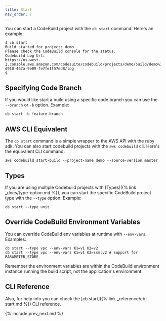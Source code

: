 ```yaml
---
title: Start
nav_order: 7
---
```


You can start a CodeBuild project with the `cb start` command. Here's an example:

    $ cb start
    Build started for project: demo
    Please check the CodeBuild console for the status.
    Codebuild Log Url:
    https://us-west-2.console.aws.amazon.com/codesuite/codebuild/projects/demo/build/demo%3A7bc4cb33-d918-467a-9e09-fe7fe1f57ed8/log
    $

## Specifying Code Branch

If you would like start a build using a specific code branch you can use the `--branch` or `-b` option.  Example:

    cb start -b feature-branch

## AWS CLI Equivalent

The `cb start` command is a simple wrapper to the AWS API with the ruby sdk. You can also start codebuild projects with the `aws codebuild` cli.  Here's the equivalent CLI command:

    aws codebuild start-build --project-name demo --source-version master

## Types

If you are using multiple Codebuild projects with [Types]({% link _docs/type-option.md %}), you can start the specific CodeBuild project type with the `--type` option.  Example:

    cb start --type unit

## Override CodeBuild Environment Variables

You can override CodeBuild env variables at runtime with `--env-vars`. Examples:

    cb start --type vpc --env-vars K1=v1 K2=v2
    cb start --type vpc --env-vars K1=v1 K2=ssm:v2 # support for PARAMETER_STORE

Remember the environment variables are within the CodeBuild environment instance running the build script, not the application's environment.

## CLI Reference

Also, for help info you can check the [cb start]({% link _reference/cb-start.md %}) CLI reference.

{% include prev_next.md %}